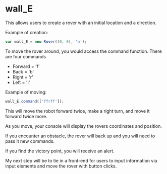 # wall_E

This allows users to create a rover with an initial location and a direction.

Example of creation:

```javascript
var wall_E = new Rover([0, 0], 'n');
```


To move the rover around, you would access the command function. There are four commands
* Forward = 'f'
* Back = 'b'
* Right = 'r'
* Left = 'l'

Example of moving:

```javascript
wall_E.command(['ffrff']);
```

This will move the robot forward twice, make a right turn, and move it forward twice more.


As you move, your console will display the rovers coordinates and position.

If you encounter an obstacle, the rover will back up and you will need to pass it new commands.

If you find the victory point, you will receive an alert.




My next step will be to tie in a front-end for users to input information via input elements and move the rover with button clicks.
